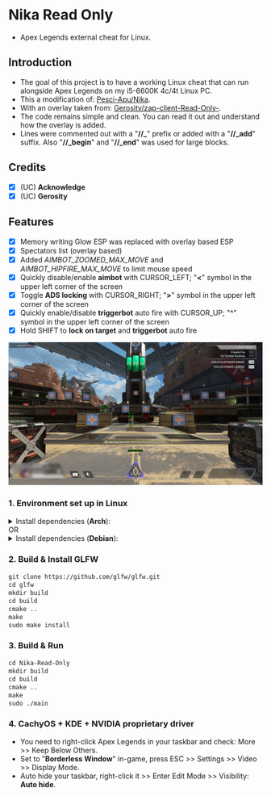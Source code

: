 # Nika Read Only

- Apex Legends external cheat for Linux.

## Introduction

- The goal of this project is to have a working Linux cheat that can run alongside Apex Legends on my i5-6600K 4c/4t Linux PC.
- This a modification of: [Pesci-Apu/Nika](https://www.unknowncheats.me/forum/apex-legends/634402-nika-light-wieght-linux-pasta-cheat-health-based-sense-aimbot-triggerbot.html).
- With an overlay taken from: [Gerosity/zap-client-Read-Only-](https://www.unknowncheats.me/forum/apex-legends/628823-zap-client-legitbot-ragebot-glow-esp.html).
- The code remains simple and clean. You can read it out and understand how the overlay is added.
- Lines were commented out with a "**//_**" prefix or added with a "**//_add**" suffix. Also "**//_begin**" and "**//_end**" was used for large blocks.

## Credits

- [x] (UC) **Acknowledge**
- [x] (UC) **Gerosity**

## Features

* [x] Memory writing Glow ESP was replaced with overlay based ESP
* [x] Spectators list (overlay based)
* [x] Added _AIMBOT_ZOOMED_MAX_MOVE_ and _AIMBOT_HIPFIRE_MAX_MOVE_ to limit mouse speed
* [x] Quickly disable/enable **aimbot** with CURSOR_LEFT; "**<**" symbol in the upper left corner of the screen
* [x] Toggle **ADS locking** with CURSOR_RIGHT; "**>**" symbol in the upper left corner of the screen
* [x] Quickly enable/disable **triggerbot** auto fire with CURSOR_UP; "**^**" symbol in the upper left corner of the screen
* [x] Hold SHIFT to **lock on target** and **triggerbot** auto fire

![Screenshot.jpg](Screenshot.jpg)

### 1. Environment set up in Linux

<details>
<summary>Install dependencies (<b>Arch</b>):</summary>

    sudo pacman -Sy libudev0 cmake xorg-server git base-devel libx11 libxtst
</details>
OR
<details>
<summary>Install dependencies (<b>Debian</b>):</summary>

    sudo apt-get install -y libudev-dev
    sudo apt install cmake xorg-dev libglu1-mesa-dev libxrandr-dev libxinerama-dev libxcursor-dev libxi-dev
    sudo apt install -y libudev-dev libglu1-mesa-dev libxkbcommon-dev libwayland-dev git cmake g++ gcc libinput-dev libsoil-dev
    sudo apt-get install build-essential
    sudo apt-get install libx11-dev
    sudo apt-get install libxtst-dev
</details>

### 2. Build & Install GLFW

``` shell
git clone https://github.com/glfw/glfw.git
cd glfw
mkdir build
cd build
cmake ..
make
sudo make install
```

### 3. Build & Run

``` shell
cd Nika-Read-Only
mkdir build
cd build
cmake ..
make
sudo ./main
```

### 4. CachyOS + KDE + NVIDIA proprietary driver

- You need to right-click Apex Legends in your taskbar and check: More >> Keep Below Others.
- Set to "**Borderless Window**" in-game, press ESC >> Settings >> Video >> Display Mode.
- Auto hide your taskbar, right-click it >> Enter Edit Mode >> Visibility: **Auto hide**.
